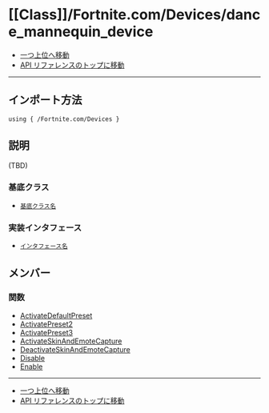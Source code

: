 # [[Class]]/Fortnite.com/Devices/dance_mannequin_device

- [一つ上位へ移動](../main.md)
- [API リファレンスのトップに移動](../../../main.md)

---

## インポート方法

```verse
using { /Fortnite.com/Devices }
```

## 説明

(TBD)

### 基底クラス

- [`基底クラス名`]()

### 実装インタフェース

- [`インタフェース名`]()

## メンバー

### 関数

- [ActivateDefaultPreset](./F_ActivateDefaultPreset/main.md)
- [ActivatePreset2](./F_ActivatePreset2/main.md)
- [ActivatePreset3](./F_ActivatePreset3/main.md)
- [ActivateSkinAndEmoteCapture](./F_ActivateSkinAndEmoteCapture/main.md)
- [DeactivateSkinAndEmoteCapture](./F_DeactivateSkinAndEmoteCapture/main.md)
- [Disable](./F_Disable/main.md)
- [Enable](./F_Enable/main.md)

---

- [一つ上位へ移動](../main.md)
- [API リファレンスのトップに移動](../../../main.md)
